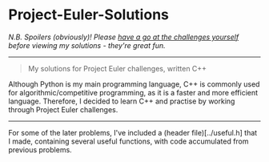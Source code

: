 # Project-Euler-Solutions 

*N.B. Spoilers (obviously)! Please [have a go at the challenges yourself](https://projecteuler.net) before viewing my solutions - they're great fun.*

-------------------------------------------------------------------

> My solutions for Project Euler challenges, written C++

Although Python is my main programming language, C++ is commonly used for algorithmic/competitive programming, as it is a faster and more efficient language. Therefore, I decided to learn C++ and practise by working through Project Euler challenges.

--------------------------------------------------------------------

For some of the later problems, I've included a (header file)[../useful.h] that I made, containing several useful functions, with code accumulated from previous problems.
